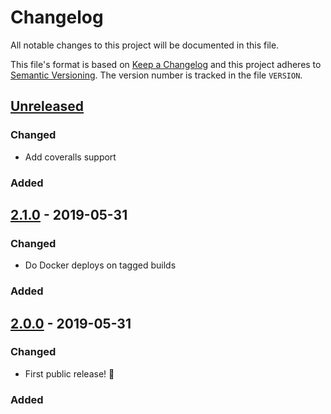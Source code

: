 # Changelog

All notable changes to this project will be documented in this file.

This file's format is based on [Keep a Changelog](http://keepachangelog.com/)
and this project adheres to [Semantic Versioning](http://semver.org/). The
version number is tracked in the file `VERSION`.

## [Unreleased]
### Changed
- Add coveralls support

### Added

## [2.1.0] - 2019-05-31
### Changed
- Do Docker deploys on tagged builds

### Added

## [2.0.0] - 2019-05-31
### Changed
- First public release! :tada:

### Added

[Unreleased]: https://github.com/Metaswitch/announcer/compare/2.1.0...HEAD
[2.1.0]: https://github.com/Metaswitch/announcer/compare/2.0.0...2.1.0
[2.0.0]: https://github.com/Metaswitch/announcer/tree/2.0.0
